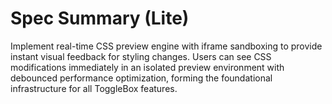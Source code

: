 # Spec Summary (Lite)

Implement real-time CSS preview engine with iframe sandboxing to provide instant visual feedback for styling changes. Users can see CSS modifications immediately in an isolated preview environment with debounced performance optimization, forming the foundational infrastructure for all ToggleBox features.